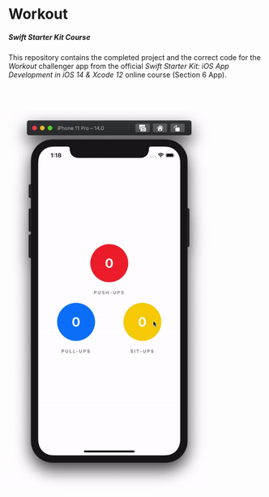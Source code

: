 # Workout
##### Swift Starter Kit Course

This repository contains the completed project and the correct code for the *Workout* challenger app from the official *Swift Starter Kit: iOS App Development in iOS 14 & Xcode 12* online course (Section 6 App).

<br><br>

<img src="Project Resources/AppComplete_Workout.gif" width="400"/>
